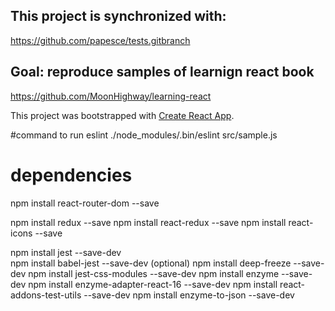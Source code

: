 ## This project is synchronized with:
https://github.com/papesce/tests.gitbranch
## Goal: reproduce samples of learnign react book
https://github.com/MoonHighway/learning-react



This project was bootstrapped with [Create React App](https://github.com/facebookincubator/create-react-app).

#command to run eslint
 ./node_modules/.bin/eslint src/sample.js

# dependencies
npm install react-router-dom --save

 
 npm install redux --save
 npm install react-redux --save 
 npm install react-icons --save
 
 npm install jest --save-dev  
 npm install  babel-jest --save-dev (optional)
 npm install deep-freeze --save-dev
 npm install jest-css-modules --save-dev
npm install enzyme --save-dev
npm install  enzyme-adapter-react-16 --save-dev
npm install react-addons-test-utils --save-dev 
npm install enzyme-to-json --save-dev